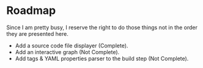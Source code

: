 # Roadmap

Since I am pretty busy, I reserve the right to do those things not in the order
they are presented here.

- Add a source code file displayer (Complete).
- Add an interactive graph (Not Complete).
- Add tags & YAML properties parser to the build step (Not Complete).
